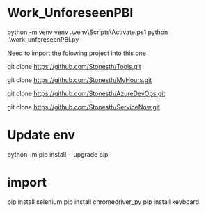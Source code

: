 # Work_UnforeseenPBI

python -m venv venv
.\venv\Scripts\Activate.ps1
python .\work_unforeseenPBI.py


Need to import the folowing project into this one

git clone https://github.com/Stonesth/Tools.git

git clone https://github.com/Stonesth/MyHours.git

git clone https://github.com/Stonesth/AzureDevOps.git

git clone https://github.com/Stonesth/ServiceNow.git

# Update env
python -m pip install --upgrade pip

# import 
pip install selenium
pip install chromedriver_py
pip install keyboard